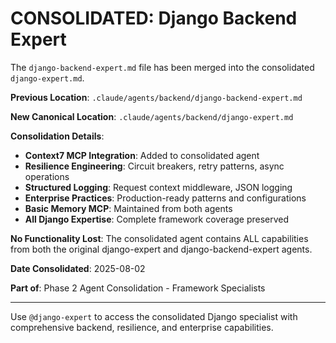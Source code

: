 # CONSOLIDATED: Django Backend Expert

The `django-backend-expert.md` file has been merged into the consolidated `django-expert.md`.

**Previous Location**: `.claude/agents/backend/django-backend-expert.md`

**New Canonical Location**: `.claude/agents/backend/django-expert.md`

**Consolidation Details**:
- **Context7 MCP Integration**: Added to consolidated agent
- **Resilience Engineering**: Circuit breakers, retry patterns, async operations
- **Structured Logging**: Request context middleware, JSON logging
- **Enterprise Practices**: Production-ready patterns and configurations
- **Basic Memory MCP**: Maintained from both agents
- **All Django Expertise**: Complete framework coverage preserved

**No Functionality Lost**: The consolidated agent contains ALL capabilities from both the original django-expert and django-backend-expert agents.

**Date Consolidated**: 2025-08-02

**Part of**: Phase 2 Agent Consolidation - Framework Specialists

---

Use `@django-expert` to access the consolidated Django specialist with comprehensive backend, resilience, and enterprise capabilities.